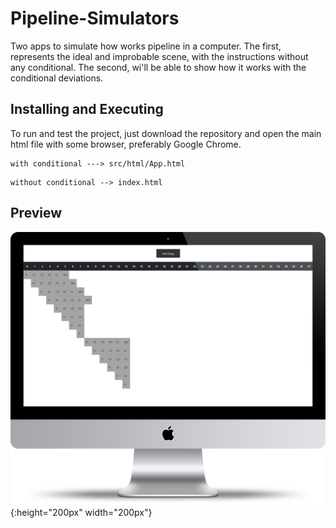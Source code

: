 # Pipeline-Simulators
  Two apps to simulate how works pipeline in a computer. The first, represents the ideal and improbable scene, with the instructions without any conditional. The second, wi'll be able to show how it works with the  conditional deviations. 

## Installing and Executing
To run and test the project, just download the repository and open the main html file with some browser, preferably Google Chrome.
````
with conditional ---> src/html/App.html
````
````
without conditional --> index.html
````
## Preview

![Image description](https://github.com/douglasbrandao21/pipeline-simulators/blob/master/kisspng-imac-macbook-pro-apple-transparent-5ac7ee1fafd7c2.1383566715230520637203.jpg){:height="200px" width="200px"}
